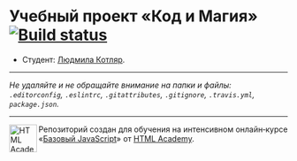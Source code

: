 # Учебный проект «Код и Магия» [![Build status][travis-image]][travis-url]

* Студент: [Людмила Котляр](https://up.htmlacademy.ru/javascript/9/user/42764).

---

_Не удаляйте и не обращайте внимание на папки и файлы:_<br>
_`.editorconfig`, `.eslintrc`, `.gitattributes`, `.gitignore`, `.travis.yml`, `package.json`._

---

<a href="https://htmlacademy.ru/intensive/javascript"><img align="left" width="50" height="50" title="HTML Academy" src="https://up.htmlacademy.ru/static/img/intensive/javascript/logo-for-github.svg"></a>

Репозиторий создан для обучения на интенсивном онлайн‑курсе «[Базовый JavaScript](https://htmlacademy.ru/intensive/javascript)» от [HTML Academy](https://htmlacademy.ru).

[travis-image]: https://travis-ci.org/htmlacademy-javascript/42764-code-and-magick.svg?branch=master
[travis-url]: https://travis-ci.org/htmlacademy-javascript/42764-code-and-magick
